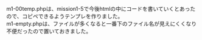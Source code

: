 m1-00temp.phpは、mission1-5で今後htmlの中にコードを書いていくとあったので、コピペできるようテンプレを作りました。<br>
m1-empty.phpは、ファイルが多くなると一番下のファイル名が見えにくくなり不便だったので置いておきました。
